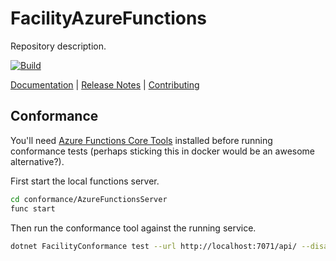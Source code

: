 # FacilityAzureFunctions

Repository description.

[![Build](https://github.com/FacilityApi/FacilityAzureFunctions/workflows/Build/badge.svg)](https://github.com/FacilityApi/FacilityAzureFunctions/actions?query=workflow%3ABuild)

[Documentation](https://facilityapi.github.io/) | [Release Notes](ReleaseNotes.md) | [Contributing](CONTRIBUTING.md)

## Conformance

You'll need [Azure Functions Core Tools](https://github.com/Azure/azure-functions-core-tools#installing) installed before running conformance tests (perhaps sticking this in docker would be an awesome alternative?).

First start the local functions server.

```sh
cd conformance/AzureFunctionsServer
func start
```

Then run the conformance tool against the running service.

```sh
dotnet FacilityConformance test --url http://localhost:7071/api/ --disable-chunked-transfer
```

